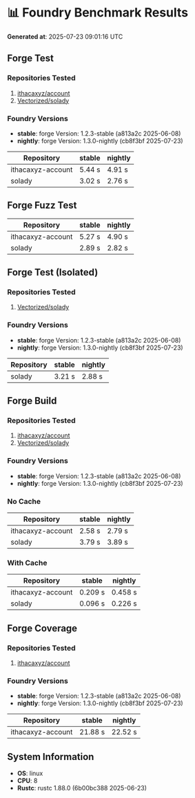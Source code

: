 # 📊 Foundry Benchmark Results

**Generated at**: 2025-07-23 09:01:16 UTC

## Forge Test

### Repositories Tested

1. [ithacaxyz/account](https://github.com/ithacaxyz/account)
2. [Vectorized/solady](https://github.com/Vectorized/solady)
### Foundry Versions

- **stable**: forge Version: 1.2.3-stable (a813a2c 2025-06-08)
- **nightly**: forge Version: 1.3.0-nightly (cb8f3bf 2025-07-23)

| Repository | stable | nightly |
|------------|----------|----------|
| ithacaxyz-account | 5.44 s | 4.91 s |
| solady | 3.02 s | 2.76 s |

## Forge Fuzz Test

| Repository | stable | nightly |
|------------|----------|----------|
| ithacaxyz-account | 5.27 s | 4.90 s |
| solady | 2.89 s | 2.82 s |

## Forge Test (Isolated)

### Repositories Tested

1. [Vectorized/solady](https://github.com/Vectorized/solady)
### Foundry Versions

- **stable**: forge Version: 1.2.3-stable (a813a2c 2025-06-08)
- **nightly**: forge Version: 1.3.0-nightly (cb8f3bf 2025-07-23)

| Repository | stable | nightly |
|------------|----------|----------|
| solady | 3.21 s | 2.88 s |

## Forge Build

### Repositories Tested

1. [ithacaxyz/account](https://github.com/ithacaxyz/account)
2. [Vectorized/solady](https://github.com/Vectorized/solady)
### Foundry Versions

- **stable**: forge Version: 1.2.3-stable (a813a2c 2025-06-08)
- **nightly**: forge Version: 1.3.0-nightly (cb8f3bf 2025-07-23)

### No Cache

| Repository | stable | nightly |
|------------|----------|----------|
| ithacaxyz-account | 2.58 s | 2.79 s |
| solady | 3.79 s | 3.89 s |

### With Cache

| Repository | stable | nightly |
|------------|----------|----------|
| ithacaxyz-account | 0.209 s | 0.458 s |
| solady | 0.096 s | 0.226 s |

## Forge Coverage

### Repositories Tested

1. [ithacaxyz/account](https://github.com/ithacaxyz/account)
### Foundry Versions

- **stable**: forge Version: 1.2.3-stable (a813a2c 2025-06-08)
- **nightly**: forge Version: 1.3.0-nightly (cb8f3bf 2025-07-23)

| Repository | stable | nightly |
|------------|----------|----------|
| ithacaxyz-account | 21.88 s | 22.52 s |

## System Information


- **OS**: linux
- **CPU**: 8
- **Rustc**: rustc 1.88.0 (6b00bc388 2025-06-23)

